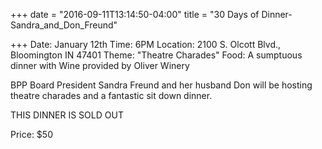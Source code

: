 +++
date = "2016-09-11T13:14:50-04:00"
title = "30 Days of Dinner-Sandra_and_Don_Freund"

+++
Date: January 12th
Time: 6PM
Location: 2100 S. Olcott Blvd., Bloomington IN 47401
Theme: "Theatre Charades"
Food: A sumptuous dinner with Wine provided by Oliver Winery

BPP Board President Sandra Freund and her husband Don will be hosting theatre charades and a fantastic sit down dinner.

THIS DINNER IS SOLD OUT

Price: $50
